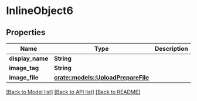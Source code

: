 # InlineObject6

## Properties

Name | Type | Description | Notes
------------ | ------------- | ------------- | -------------
**display_name** | **String** |  | 
**image_tag** | **String** |  | 
**image_file** | [**crate::models::UploadPrepareFile**](UploadPrepareFile.md) |  | 

[[Back to Model list]](../README.md#documentation-for-models) [[Back to API list]](../README.md#documentation-for-api-endpoints) [[Back to README]](../README.md)


